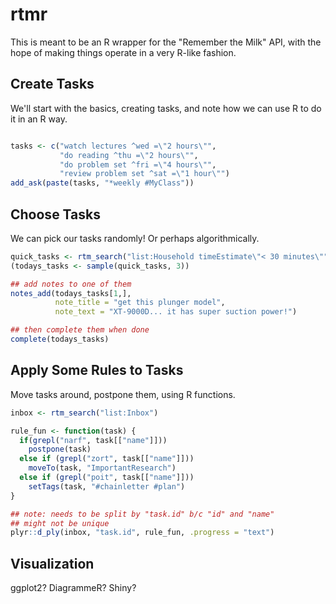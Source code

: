 <!-- --- -->
<!-- output: -->
<!--   md_document: -->
<!--     variant: markdown_github -->
<!-- --- -->

<!-- README.md is generated from README.Rmd. Please edit that file -->



# rtmr #

This is meant to be an R wrapper for the "Remember the Milk" API, with the hope of making things operate in a very R-like fashion.

## Create Tasks ##

We'll start with the basics, creating tasks, and note how we can use R to do it in an R way.


```r

tasks <- c("watch lectures ^wed =\"2 hours\"",
           "do reading ^thu =\"2 hours\"",
           "do problem set ^fri =\"4 hours\"",
           "review problem set ^sat =\"1 hour\"")
add_ask(paste(tasks, "*weekly #MyClass"))
```

## Choose Tasks ##

We can pick our tasks randomly! Or perhaps algorithmically.


```r
quick_tasks <- rtm_search("list:Household timeEstimate\"< 30 minutes\"")
(todays_tasks <- sample(quick_tasks, 3))

## add notes to one of them
notes_add(todays_tasks[1,],
          note_title = "get this plunger model",
          note_text = "XT-9000D... it has super suction power!")

## then complete them when done
complete(todays_tasks)
```

## Apply Some Rules to Tasks ##

Move tasks around, postpone them, using R functions.


```r
inbox <- rtm_search("list:Inbox")

rule_fun <- function(task) {
  if(grepl("narf", task[["name"]]))
    postpone(task)
  else if (grepl("zort", task[["name"]]))
    moveTo(task, "ImportantResearch")
  else if (grepl("poit", task[["name"]]))
    setTags(task, "#chainletter #plan")
}

## note: needs to be split by "task.id" b/c "id" and "name"
## might not be unique
plyr::d_ply(inbox, "task.id", rule_fun, .progress = "text")
```

## Visualization ##

ggplot2? DiagrammeR? Shiny?


